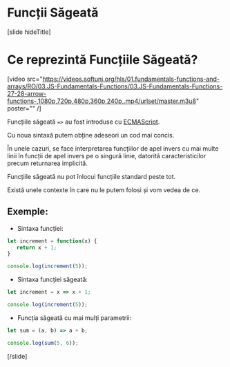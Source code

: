 # Funcții Săgeată

[slide hideTitle]
# Ce reprezintă Funcțiile Săgeată?

[video src="https://videos.softuni.org/hls/01.fundamentals-functions-and-arrays/RO/03.JS-Fundamentals-Functions/03.JS-Fundamentals-Functions-27-28-arrow-functions-,1080p,720p,480p,360p,240p,.mp4/urlset/master.m3u8" poster="" /]


Funcțiile săgeată `=>` au fost introduse cu [ECMAScript](https://en.wikipedia.org/wiki/ECMAScript). 

Cu noua sintaxă putem obține adeseori un cod mai concis.

În unele cazuri, se face interpretarea funcțiilor de apel invers cu mai multe linii în funcții de apel invers pe o singură linie, datorită caracteristicilor precum returnarea implicită.

Funcțiile săgeată nu pot înlocui funcțiile standard peste tot.

Există unele contexte în care nu le putem folosi și vom vedea de ce.

## Exemple:

- Sintaxa funcției:

```js live
let increment = function(x) {
   return x + 1;
}

console.log(increment(5));  
```

- Sintaxa funcției săgeată:

``` js live
let increment = x => x + 1;

console.log(increment(5));  
```

- Funcția săgeată cu mai mulți parametrii:

```js live
let sum = (a, b) => a + b;

console.log(sum(5, 6));  
```

[/slide]
